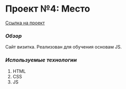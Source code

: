 # Проект №4: Место

[Ссылка на проект](https://dmitriycore.github.io/mesto/)

### *Обзор*

Сайт визитка. Реализован для обучения основам JS.

### *Используемые технологии*

1. HTML
1. CSS
1. JS
